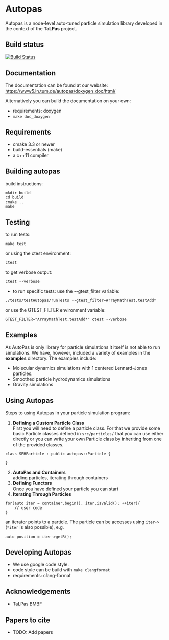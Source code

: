 # Autopas
Autopas is a node-level auto-tuned particle simulation library developed
in the context of the **TaLPas** project.

## Build status
[![Build Status](https://www5.in.tum.de/jenkins/mardyn/buildStatus/icon?job=AutoPas)](https://www5.in.tum.de/jenkins/mardyn/job/AutoPas)

## Documentation
The documentation can be found at our website:
 https://www5.in.tum.de/autopas/doxygen_doc/html/

Alternatively you can build the documentation on your own:
* requirements:
 doxygen
* `make doc_doxygen`


## Requirements
* cmake 3.3 or newer
* build-essentials (make)
* a c++11 compiler


## Building autopas
build instructions:
```
mkdir build
cd build
cmake ..
make
```


## Testing
to run tests:
```
make test
```
or using the ctest environment:
```
ctest
```
to get verbose output:
```
ctest --verbose
```
* to run specific tests:
use the --gtest_filter variable:
```
./tests/testAutopas/runTests --gtest_filter=ArrayMathTest.testAdd*
```
or use the GTEST_FILTER environment variable:
```
GTEST_FILTER="ArrayMathTest.testAdd*" ctest --verbose
```


## Examples
As AutoPas is only library for particle simulations it itself is not able to run simulations.
We have, however, included a variety of examples in the **examples** directory. The examples include:
* Molecular dynamics simulations with 1 centered Lennard-Jones particles.
* Smoothed particle hydrodynamics simulations
* Gravity simulations


## Using Autopas

Steps to using Autopas in your particle simulation program:
1. **Defining a Custom Particle Class** <br/>
First you will need to define a particle class.
For that we provide some basic Particle classes defined
in `src/particles/` that you can use either directly
or you can write your own Particle class by inheriting from
one of the provided classes.
```
class SPHParticle : public autopas::Particle {

}
```
2. **AutoPas and Containers**<br>
adding particles, iterating through containers
3. **Defining Functors** <br/>
Once you have defined your particle you can start
4. **Iterating Through Particles**
```
for(auto iter = container.begin(), iter.isValid(); ++iter){
    // user code
}
```
an iterator points to a particle. The particle can be accesses using `iter->`
(`*iter` is also possible), e.g.
```
auto position = iter->getR();
```

## Developing Autopas
* We use google code style.
* code style can be build with `make clangformat`
* requirements:
	clang-format

## Acknowledgements
* TaLPas BMBF

## Papers to cite
* TODO: Add papers
